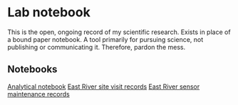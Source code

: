 # Lab notebook

This is the open, ongoing record of my scientific research. Exists in place of a bound paper notebook. A tool primarily for pursuing science, not publishing or communicating it. Therefore, pardon the mess.

## Notebooks
[Analytical notebook](notebooks/lab_notebook.md)
[East River site visit records](notebooks/er_site_visits.md)
[East River sensor maintenance records](notebooks/er_sensor_maintenance.md)
